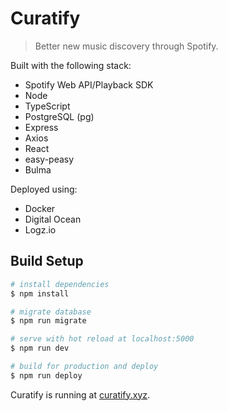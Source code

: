 # Curatify

> Better new music discovery through Spotify.

Built with the following stack:

- Spotify Web API/Playback SDK
- Node
- TypeScript
- PostgreSQL (pg)
- Express
- Axios
- React
- easy-peasy
- Bulma

Deployed using:

- Docker
- Digital Ocean
- Logz.io

## Build Setup

```bash
# install dependencies
$ npm install

# migrate database
$ npm run migrate

# serve with hot reload at localhost:5000
$ npm run dev

# build for production and deploy
$ npm run deploy
```

Curatify is running at [curatify.xyz](https://curatify.xyz).
